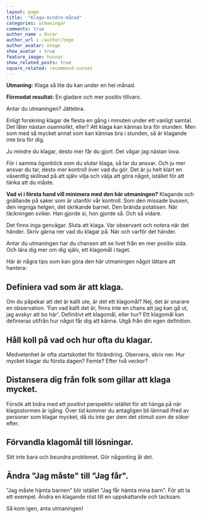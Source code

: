 ```yaml
---
layout: page
title:  "Klaga-mindre-månad"
categories: utmaningar
comments: true
author_name : Oscar
author_url : /author/tege
author_avatar: otege
show_avatar : true
feature_image: hunnar
show_related_posts: true
square_related: recommend-sunset
---
```



**Utmaning:** Klaga så lite du kan under en hel månad.


**Förmodat resultat:** En gladare och mer positiv tillvaro.

Antar du utmaningen? Jättebra. 

Enligt forskning klagar de flesta en gång i minuten under ett vanligt samtal. Det låter nästan osannolikt, eller? Att klaga kan kännas bra för stunden. Men som med så mycket annat som kan kännas bra i stunden, så är klagande inte bra för dig.


Ju mindre du klagar, desto mer får du gjort. Det vågar jag nästan lova.

För i samma ögonblick som du slutar klaga, så tar du ansvar. Och ju mer ansvar du tar, desto mer kontroll över vad du gör. Det är ju helt klart en väsentlig skillnad på att själv vilja och välja att göra något, istället för att tänka att du måste. 


**Vad vi i första hand vill minimera med den här utmaningen?** Klagande och gnällande på saker som är utanför vår kontroll.
Som den missade bussen, den regniga helgen, det skrikande barnet. Den brända potatisen. När täckningen sviker. Han gjorde si, hon gjorde så. Och så vidare.

Det finns inga genvägar. Sluta att klaga. Var observant och notera när det händer. Skriv gärna ner vad du klagar på. När
och varför det händer.
 
Antar du utmaningen har du chansen att se livet från en mer positiv sida.
Och lära dig mer om dig själv, ett klagomål i taget.

Här är några tips som kan göra den här utmaningen något lättare att hantera:



## Definiera vad som är att klaga.

Om du påpekar att det är kallt ute, är det ett klagomål? Nej, det är snarare en observation. 
'Fan vad kallt det är, finns inte en chans att jag kan gå ut, jag avskyr att bo här'. Definitivt ett klagomål, eller hur? 
Ett klagomål kan definieras utifrån hur något får dig att känna. Utgå från din egen definition.

## Håll koll på vad och hur ofta du klagar.

Medvetenhet är ofta startskottet för förändring. Obervera, skriv ner. Hur mycket klagar du första dagen?
Femte? Efter två veckor?


## Distansera dig från folk som gillar att klaga mycket.

Försök att bidra med ett positivt perspektiv istället för att hänga på när klagostormen
är igång. Över tid kommer du antagligen bli lämnad ifred av personer som klagar mycket, då du inte ger dem det
stimuli som de söker efter.

## Förvandla klagomål till lösningar.

Sitt inte bara och beundra problemet. Gör någonting åt det.

## Ändra "Jag måste" till "Jag får".

"Jag måste hämta barnen" blir istället "Jag får hämta mina barn". För att ta ett exempel. Ändra en klagande röst till en uppskattande och tacksam.

Så kom igen, anta utmaningen!



